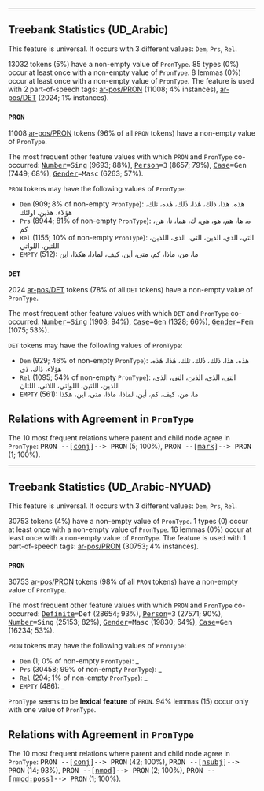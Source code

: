

--------------------------------------------------------------------------------

## Treebank Statistics (UD_Arabic)

This feature is universal.
It occurs with 3 different values: `Dem`, `Prs`, `Rel`.

13032 tokens (5%) have a non-empty value of `PronType`.
85 types (0%) occur at least once with a non-empty value of `PronType`.
8 lemmas (0%) occur at least once with a non-empty value of `PronType`.
The feature is used with 2 part-of-speech tags: [ar-pos/PRON]() (11008; 4% instances), [ar-pos/DET]() (2024; 1% instances).

### `PRON`

11008 [ar-pos/PRON]() tokens (96% of all `PRON` tokens) have a non-empty value of `PronType`.

The most frequent other feature values with which `PRON` and `PronType` co-occurred: <tt><a href="Number.html">Number</a>=Sing</tt> (9693; 88%), <tt><a href="Person.html">Person</a>=3</tt> (8657; 79%), <tt><a href="Case.html">Case</a>=Gen</tt> (7449; 68%), <tt><a href="Gender.html">Gender</a>=Masc</tt> (6263; 57%).

`PRON` tokens may have the following values of `PronType`:

* `Dem` (909; 8% of non-empty `PronType`): هذه، هذا، ذلك، هٰذا، ذٰلك، هٰذه، تلك، هؤلاء، هذين، اولئك
* `Prs` (8944; 81% of non-empty `PronType`): ه، ها، هم، هو، هي، ك، هما، نا، هن، كم
* `Rel` (1155; 10% of non-empty `PronType`): التي، الذي، الذين، التى، الذى، اللذين، اللتين، اللواتي
* `EMPTY` (512): ما، من، ماذا، كم، متى، أين، كيف، لماذا، هكذا، اين

### `DET`

2024 [ar-pos/DET]() tokens (78% of all `DET` tokens) have a non-empty value of `PronType`.

The most frequent other feature values with which `DET` and `PronType` co-occurred: <tt><a href="Number.html">Number</a>=Sing</tt> (1908; 94%), <tt><a href="Case.html">Case</a>=Gen</tt> (1328; 66%), <tt><a href="Gender.html">Gender</a>=Fem</tt> (1075; 53%).

`DET` tokens may have the following values of `PronType`:

* `Dem` (929; 46% of non-empty `PronType`): هذه، هذا، ذلك، ذٰلك، تلك، هٰذا، هٰذه، هؤلاء، ذاك، ذي
* `Rel` (1095; 54% of non-empty `PronType`): التي، الذي، الذين، التى، الذى، اللذين، اللتين، اللواتي، اللاتى، اللتان
* `EMPTY` (561): ما، من، كيف، كم، أين، لماذا، ماذا، متى، اين، هكذا

## Relations with Agreement in `PronType`

The 10 most frequent relations where parent and child node agree in `PronType`:
<tt>PRON --[<a href="../dep/conj.html">conj</a>]--> PRON</tt> (5; 100%),
<tt>PRON --[<a href="../dep/mark.html">mark</a>]--> PRON</tt> (1; 100%).



--------------------------------------------------------------------------------

## Treebank Statistics (UD_Arabic-NYUAD)

This feature is universal.
It occurs with 3 different values: `Dem`, `Prs`, `Rel`.

30753 tokens (4%) have a non-empty value of `PronType`.
1 types (0) occur at least once with a non-empty value of `PronType`.
16 lemmas (0%) occur at least once with a non-empty value of `PronType`.
The feature is used with 1 part-of-speech tags: [ar-pos/PRON]() (30753; 4% instances).

### `PRON`

30753 [ar-pos/PRON]() tokens (98% of all `PRON` tokens) have a non-empty value of `PronType`.

The most frequent other feature values with which `PRON` and `PronType` co-occurred: <tt><a href="Definite.html">Definite</a>=Def</tt> (28654; 93%), <tt><a href="Person.html">Person</a>=3</tt> (27571; 90%), <tt><a href="Number.html">Number</a>=Sing</tt> (25153; 82%), <tt><a href="Gender.html">Gender</a>=Masc</tt> (19830; 64%), <tt><a href="Case.html">Case</a>=Gen</tt> (16234; 53%).

`PRON` tokens may have the following values of `PronType`:

* `Dem` (1; 0% of non-empty `PronType`): _
* `Prs` (30458; 99% of non-empty `PronType`): _
* `Rel` (294; 1% of non-empty `PronType`): _
* `EMPTY` (486): _

`PronType` seems to be **lexical feature** of `PRON`. 94% lemmas (15) occur only with one value of `PronType`.

## Relations with Agreement in `PronType`

The 10 most frequent relations where parent and child node agree in `PronType`:
<tt>PRON --[<a href="../dep/conj.html">conj</a>]--> PRON</tt> (42; 100%),
<tt>PRON --[<a href="../dep/nsubj.html">nsubj</a>]--> PRON</tt> (14; 93%),
<tt>PRON --[<a href="../dep/nmod.html">nmod</a>]--> PRON</tt> (2; 100%),
<tt>PRON --[<a href="../dep/nmod:poss.html">nmod:poss</a>]--> PRON</tt> (1; 100%).

